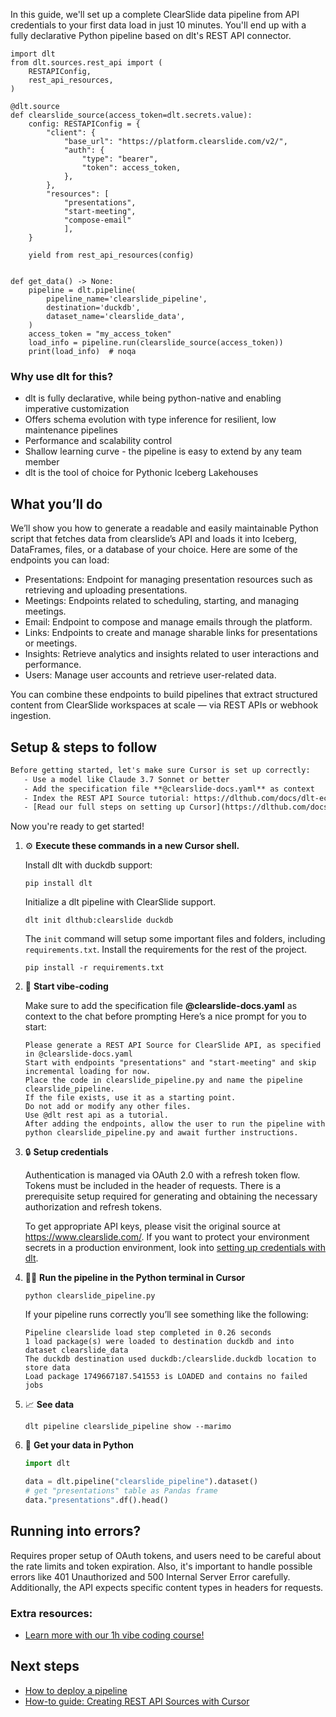 In this guide, we'll set up a complete ClearSlide data pipeline from API credentials to your first data load in just 10 minutes. You'll end up with a fully declarative Python pipeline based on dlt's REST API connector.

```python-outcome
import dlt
from dlt.sources.rest_api import (
    RESTAPIConfig,
    rest_api_resources,
)

@dlt.source
def clearslide_source(access_token=dlt.secrets.value):
    config: RESTAPIConfig = {
        "client": {
            "base_url": "https://platform.clearslide.com/v2/",
            "auth": {
                "type": "bearer",
                "token": access_token,
            },
        },
        "resources": [
            "presentations",
            "start-meeting",
            "compose-email"
            ],
    }

    yield from rest_api_resources(config)


def get_data() -> None:
    pipeline = dlt.pipeline(
        pipeline_name='clearslide_pipeline',
        destination='duckdb',
        dataset_name='clearslide_data', 
    )
    access_token = "my_access_token"
    load_info = pipeline.run(clearslide_source(access_token))
    print(load_info)  # noqa
```

### Why use dlt for this?

- dlt is fully declarative, while being python-native and enabling imperative customization
- Offers schema evolution with type inference for resilient, low maintenance pipelines
- Performance and scalability control
- Shallow learning curve - the pipeline is easy to extend by any team member
- dlt is the tool of choice for Pythonic Iceberg Lakehouses

## What you’ll do

We’ll show you how to generate a readable and easily maintainable Python script that fetches data from clearslide’s API and loads it into Iceberg, DataFrames, files, or a database of your choice. Here are some of the endpoints you can load:

- Presentations: Endpoint for managing presentation resources such as retrieving and uploading presentations.
- Meetings: Endpoints related to scheduling, starting, and managing meetings.
- Email: Endpoint to compose and manage emails through the platform.
- Links: Endpoints to create and manage sharable links for presentations or meetings.
- Insights: Retrieve analytics and insights related to user interactions and performance.
- Users: Manage user accounts and retrieve user-related data.

You can combine these endpoints to build pipelines that extract structured content from ClearSlide workspaces at scale — via REST APIs or webhook ingestion.

## Setup & steps to follow

```default
Before getting started, let's make sure Cursor is set up correctly:
   - Use a model like Claude 3.7 Sonnet or better
   - Add the specification file **@clearslide-docs.yaml** as context
   - Index the REST API Source tutorial: https://dlthub.com/docs/dlt-ecosystem/verified-sources/rest_api/ and add it to context as **@dlt rest api**
   - [Read our full steps on setting up Cursor](https://dlthub.com/docs/dlt-ecosystem/llm-tooling/cursor-restapi#23-configuring-cursor-with-documentation)
```

Now you're ready to get started! 

1. ⚙️ **Execute these commands in a new Cursor shell.**
    
    Install dlt with duckdb support:
    ```shell
    pip install dlt
    ```

    Initialize a dlt pipeline with ClearSlide support.
    ```shell
    dlt init dlthub:clearslide duckdb
    ```

    The `init` command will setup some important files and folders, including `requirements.txt`. Install the requirements for the rest of the project.
    ```shell
    pip install -r requirements.txt
    ```
    
2. 🤠 **Start vibe-coding**
    
    Make sure to add the specification file **@clearslide-docs.yaml** as context to the chat before prompting
    Here’s a nice prompt for you to start: 
    
    ```prompt
    Please generate a REST API Source for ClearSlide API, as specified in @clearslide-docs.yaml 
    Start with endpoints "presentations" and "start-meeting" and skip incremental loading for now. 
    Place the code in clearslide_pipeline.py and name the pipeline clearslide_pipeline. 
    If the file exists, use it as a starting point. 
    Do not add or modify any other files. 
    Use @dlt rest api as a tutorial. 
    After adding the endpoints, allow the user to run the pipeline with python clearslide_pipeline.py and await further instructions.
    ```

    
3. 🔒 **Setup credentials** 
    
    Authentication is managed via OAuth 2.0 with a refresh token flow. Tokens must be included in the header of requests. There is a prerequisite setup required for generating and obtaining the necessary authorization and refresh tokens.
    
    To get appropriate API keys, please visit the original source at https://www.clearslide.com/.
    If you want to protect your environment secrets in a production environment, look into [setting up credentials with dlt](https://dlthub.com/docs/walkthroughs/add_credentials).
    
4. 🏃‍♀️ **Run the pipeline in the Python terminal in Cursor**
    
    ```shell
    python clearslide_pipeline.py
    ```
    
    If your pipeline runs correctly you’ll see something like the following:
    
    ```shell
    Pipeline clearslide load step completed in 0.26 seconds
    1 load package(s) were loaded to destination duckdb and into dataset clearslide_data
    The duckdb destination used duckdb:/clearslide.duckdb location to store data
    Load package 1749667187.541553 is LOADED and contains no failed jobs
    ```
    
5. 📈 **See data**
    
    ```shell
    dlt pipeline clearslide_pipeline show --marimo
    ```
    
6. 🐍 **Get your data in Python**
    
    ```python
    import dlt

   data = dlt.pipeline("clearslide_pipeline").dataset()
   # get "presentations" table as Pandas frame
   data."presentations".df().head()
    ```

## Running into errors?

Requires proper setup of OAuth tokens, and users need to be careful about the rate limits and token expiration. Also, it's important to handle possible errors like 401 Unauthorized and 500 Internal Server Error carefully. Additionally, the API expects specific content types in headers for requests.

### Extra resources:

- [Learn more with our 1h vibe coding course!](https://www.youtube.com/watch?v=GGid70rnJuM)

## Next steps

- [How to deploy a pipeline](https://dlthub.com/docs/walkthroughs/deploy-a-pipeline)
- [How-to guide: Creating REST API Sources with Cursor](https://dlthub.com/docs/dlt-ecosystem/llm-tooling/cursor-restapi)